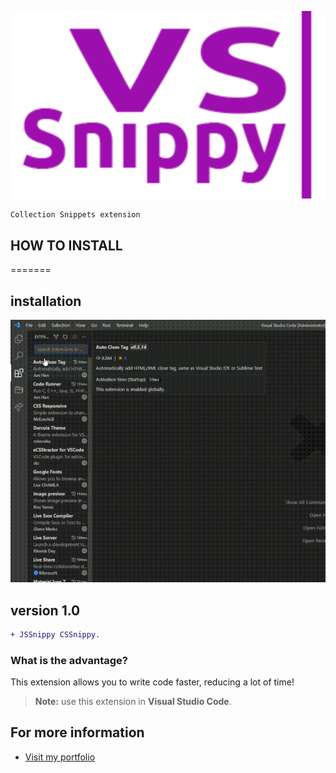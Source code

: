 ![img](https://raw.githubusercontent.com/papchenko/VSSnippy/b772f269eafe966528787499ca1edf47f76e5f66/resources/vssnippy.svg)

```
Collection Snippets extension
```

## HOW TO INSTALL
=======
## installation

![gif](https://github.com/papchenko/VSSnippy/blob/main/resources/vssnippy.gif?raw=true)

## version 1.0

```diff
+ JSSnippy CSSnippy.
```

### What is the advantage?

This extension allows you to write code faster, reducing a lot of time!

> **Note:** use this extension in **Visual Studio Code**.

## For more information

- [Visit my portfolio](http://papchenko.com/)

